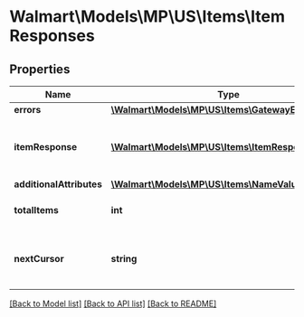 # Walmart\Models\MP\US\Items\ItemResponses

## Properties

Name | Type | Description | Notes
------------ | ------------- | ------------- | -------------
**errors** | [**\Walmart\Models\MP\US\Items\GatewayError[]**](GatewayError.md) |  | [optional]
**itemResponse** | [**\Walmart\Models\MP\US\Items\ItemResponse[]**](ItemResponse.md) | Items included in the response list |
**additionalAttributes** | [**\Walmart\Models\MP\US\Items\NameValueAttributes**](NameValueAttributes.md) |  | [optional]
**totalItems** | **int** | Total items for the query | [optional]
**nextCursor** | **string** | Used for pagination to fetch the next set of items | [optional]


[[Back to Model list]](./) [[Back to API list]](../../../../../README.md#supported-apis) [[Back to README]](../../../../../README.md)
